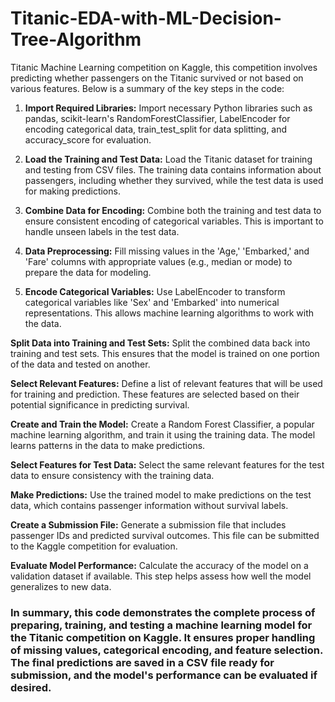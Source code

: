 # Titanic-EDA-with-ML-Decision-Tree-Algorithm

Titanic Machine Learning competition on Kaggle, this competition involves predicting whether passengers on the Titanic survived or not based on various features. Below is a summary of the key steps in the code:

1. **Import Required Libraries:** Import necessary Python libraries such as pandas, scikit-learn's RandomForestClassifier, LabelEncoder for encoding categorical data, train_test_split for data splitting, and accuracy_score for evaluation.

2. **Load the Training and Test Data:** Load the Titanic dataset for training and testing from CSV files. The training data contains information about passengers, including whether they survived, while the test data is used for making predictions.

3. **Combine Data for Encoding:** Combine both the training and test data to ensure consistent encoding of categorical variables. This is important to handle unseen labels in the test data.

4. **Data Preprocessing:** Fill missing values in the 'Age,' 'Embarked,' and 'Fare' columns with appropriate values (e.g., median or mode) to prepare the data for modeling.

5. **Encode Categorical Variables:** Use LabelEncoder to transform categorical variables like 'Sex' and 'Embarked' into numerical representations. This allows machine learning algorithms to work with the data.

**Split Data into Training and Test Sets:** Split the combined data back into training and test sets. This ensures that the model is trained on one portion of the data and tested on another.

**Select Relevant Features:** Define a list of relevant features that will be used for training and prediction. These features are selected based on their potential significance in predicting survival.

**Create and Train the Model:** Create a Random Forest Classifier, a popular machine learning algorithm, and train it using the training data. The model learns patterns in the data to make predictions.

**Select Features for Test Data:** Select the same relevant features for the test data to ensure consistency with the training data.

**Make Predictions:** Use the trained model to make predictions on the test data, which contains passenger information without survival labels.

**Create a Submission File:** Generate a submission file that includes passenger IDs and predicted survival outcomes. This file can be submitted to the Kaggle competition for evaluation.

**Evaluate Model Performance:** Calculate the accuracy of the model on a validation dataset if available. This step helps assess how well the model generalizes to new data.

### In summary, this code demonstrates the complete process of preparing, training, and testing a machine learning model for the Titanic competition on Kaggle. It ensures proper handling of missing values, categorical encoding, and feature selection. The final predictions are saved in a CSV file ready for submission, and the model's performance can be evaluated if desired.
